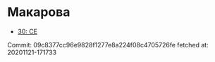 # Макарова
- [30: CE](30.md)

Commit: 09c8377cc96e9828f1277e8a224f08c4705726fe
 fetched at: 20201121-171733
